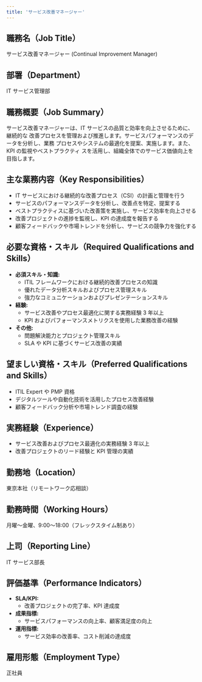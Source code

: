 ```yaml
---
title: 'サービス改善マネージャー'
---
```


## 職務名（Job Title）

サービス改善マネージャー (Continual Improvement Manager)

## 部署（Department）

IT サービス管理部

## 職務概要（Job Summary）

サービス改善マネージャーは、IT サービスの品質と効率を向上させるために、継続的な
改善プロセスを管理および推進します。サービスパフォーマンスのデータを分析し、業務
プロセスやシステムの最適化を提案、実施します。また、KPI の監視やベストプラクティ
スを活用し、組織全体でのサービス価値向上を目指します。

## 主な業務内容（Key Responsibilities）

- IT サービスにおける継続的な改善プロセス（CSI）の計画と管理を行う
- サービスのパフォーマンスデータを分析し、改善点を特定、提案する
- ベストプラクティスに基づいた改善策を実施し、サービス効率を向上させる
- 改善プロジェクトの進捗を監視し、KPI の達成度を報告する
- 顧客フィードバックや市場トレンドを分析し、サービスの競争力を強化する

## 必要な資格・スキル（Required Qualifications and Skills）

- **必須スキル・知識:**
  - ITIL フレームワークにおける継続的改善プロセスの知識
  - 優れたデータ分析スキルおよびプロセス管理スキル
  - 強力なコミュニケーションおよびプレゼンテーションスキル
- **経験:**
  - サービス改善やプロセス最適化に関する実務経験 3 年以上
  - KPI およびパフォーマンスメトリクスを使用した業務改善の経験
- **その他:**
  - 問題解決能力とプロジェクト管理スキル
  - SLA や KPI に基づくサービス改善の実績

## 望ましい資格・スキル（Preferred Qualifications and Skills）

- ITIL Expert や PMP 資格
- デジタルツールや自動化技術を活用したプロセス改善経験
- 顧客フィードバック分析や市場トレンド調査の経験

## 実務経験（Experience）

- サービス改善およびプロセス最適化の実務経験 3 年以上
- 改善プロジェクトのリード経験と KPI 管理の実績

## 勤務地（Location）

東京本社（リモートワーク応相談）

## 勤務時間（Working Hours）

月曜〜金曜、9:00〜18:00（フレックスタイム制あり）

## 上司（Reporting Line）

IT サービス部長

## 評価基準（Performance Indicators）

- **SLA/KPI:**
  - 改善プロジェクトの完了率、KPI 達成度
- **成果指標:**
  - サービスパフォーマンスの向上率、顧客満足度の向上
- **運用指標:**
  - サービス効率の改善率、コスト削減の達成度

## 雇用形態（Employment Type）

正社員
